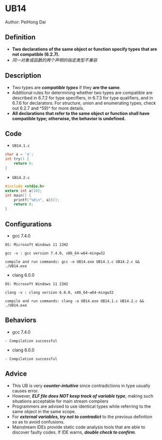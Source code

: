 # UB14

Author: PeiHong Dai

## Definition

- **Two declarations of the same object or function specify types that are not compatible (6.2.7).**
- *同一对象或函数的两个声明的指定类型不兼容*

## Description

- Two types are ***compatible types*** if they **are the same**. 
- Additional rules for determining whether two types are compatible are described in 6.7.2 for type specifiers, in 6.7.3 for type qualifiers, and in 6.7.6 for declarators. For structure, union and enumerating types, check out 6.2.7 and ^59)^ for more details.
- **All declarations that refer to the same object or function shall have compatible type; otherwise, the behavior is undefined.**

## Code

- `UB14.1.c`

```c
char a = 'a';
int try() {
    return 0;
}
```

- `UB14.2.c`

```c
#include <stdio.h>
extern int a[10];
int main() {
    printf("%d\n", a[6]);
    return 0;
}
```

## Configurations

- gcc 7.4.0

```
OS: Microsoft Windows 11 22H2

gcc -v : gcc version 7.4.0, x86_64-w64-mingw32

compile and run commands: gcc -o UB14.exe UB14.1.c UB14.2.c && ./UB14.exe
```

- clang 6.0.0

```
OS: Microsoft Windows 11 22H2

clang -v : clang version 6.0.0, x86_64-w64-mingw32

compile and run commands: clang -o UB14.exe UB14.1.c UB14.2.c && ./UB14.exe
```

## Behaviors

- gcc 7.4.0

```
- Compilation successful
```

- clang 6.0.0

```
- Compilation successful
```

## Advice

- This UB is very ***counter-intuitive*** since contradictions in type usually causes error.
- However, ***ELF file does NOT keep track of variable type***, making such situations acceptable for main stream compilers
- Programmers are advised to use identical types while referring to the same object in the same scope.
- For ***external variables, try not to contradict*** to the previous definition so as to avoid confusions.
- Mainstream IDEs provide static code analysis tools that are able to discover faulty codes. If IDE warns, ***double check to confirm***.